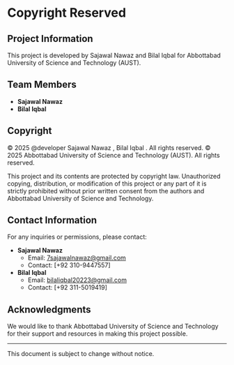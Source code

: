 # Copyright Reserved

## Project Information

This project is developed by Sajawal Nawaz and Bilal Iqbal for Abbottabad University of Science and Technology (AUST).

## Team Members

- **Sajawal Nawaz**
- **Bilal Iqbal**

## Copyright

© 2025 @developer Sajawal Nawaz , Bilal Iqbal . All rights reserved.
© 2025 Abbottabad University of Science and Technology (AUST). All rights reserved.

This project and its contents are protected by copyright law. Unauthorized copying, distribution, or modification of this project or any part of it is strictly prohibited without prior written consent from the authors and Abbottabad University of Science and Technology.

## Contact Information

For any inquiries or permissions, please contact:

- **Sajawal Nawaz**
  - Email: [7sajawalnawaz@gmail.com](mailto:7sajawalnawaz@gmail.com)
  - Contact: [+92 310-9447557]
- **Bilal Iqbal**
  - Email: [bilaliqbal20223@gmail.com](mailto:bilaliqbal20223@gmail.com)
  - Contact: [+92 311-5019419]

## Acknowledgments

We would like to thank Abbottabad University of Science and Technology for their support and resources in making this project possible.

---

This document is subject to change without notice.